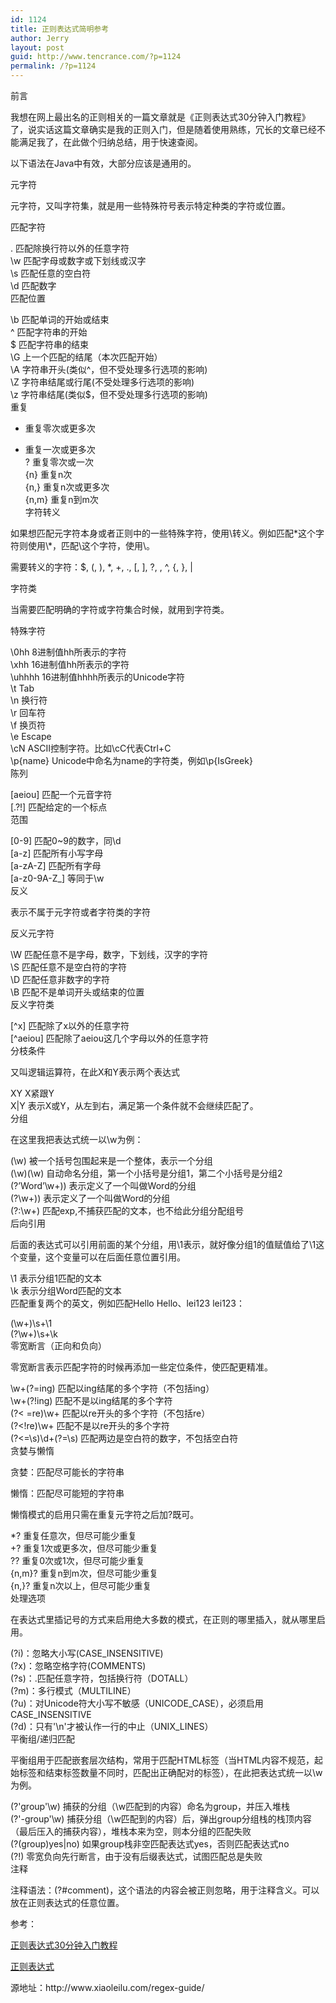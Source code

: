 ```yaml
---
id: 1124
title: 正则表达式简明参考
author: Jerry
layout: post
guid: http://www.tencrance.com/?p=1124
permalink: /?p=1124
---
```

前言

我想在网上最出名的正则相关的一篇文章就是《正则表达式30分钟入门教程》了，说实话这篇文章确实是我的正则入门，但是随着使用熟练，冗长的文章已经不能满足我了，在此做个归纳总结，用于快速查阅。

以下语法在Java中有效，大部分应该是通用的。

元字符

元字符，又叫字符集，就是用一些特殊符号表示特定种类的字符或位置。

匹配字符

. 匹配除换行符以外的任意字符  
\w 匹配字母或数字或下划线或汉字  
\s 匹配任意的空白符  
\d 匹配数字  
匹配位置

\b 匹配单词的开始或结束  
^ 匹配字符串的开始  
$ 匹配字符串的结束  
\G 上一个匹配的结尾（本次匹配开始）  
\A 字符串开头(类似^，但不受处理多行选项的影响)  
\Z 字符串结尾或行尾(不受处理多行选项的影响)  
\z 字符串结尾(类似$，但不受处理多行选项的影响)  
重复

* 重复零次或更多次  
+ 重复一次或更多次  
? 重复零次或一次  
{n} 重复n次  
{n,} 重复n次或更多次  
{n,m} 重复n到m次  
字符转义

如果想匹配元字符本身或者正则中的一些特殊字符，使用\转义。例如匹配\*这个字符则使用\\*，匹配\这个字符，使用\\。

需要转义的字符：$, (, ), *, +, ., [, ], ?, \, ^, {, }, |

字符类

当需要匹配明确的字符或字符集合时候，就用到字符类。

特殊字符

\0hh 8进制值hh所表示的字符  
\xhh 16进制值hh所表示的字符  
\uhhhh 16进制值hhhh所表示的Unicode字符  
\t Tab  
\n 换行符  
\r 回车符  
\f 换页符  
\e Escape  
\cN ASCII控制字符。比如\cC代表Ctrl+C  
\p{name} Unicode中命名为name的字符类，例如\p{IsGreek}  
陈列

[aeiou] 匹配一个元音字符  
[.?!] 匹配给定的一个标点  
范围

[0-9] 匹配0~9的数字，同\d  
[a-z] 匹配所有小写字母  
[a-zA-Z] 匹配所有字母  
[a-z0-9A-Z_] 等同于\w  
反义

表示不属于元字符或者字符类的字符

反义元字符

\W 匹配任意不是字母，数字，下划线，汉字的字符  
\S 匹配任意不是空白符的字符  
\D 匹配任意非数字的字符  
\B 匹配不是单词开头或结束的位置  
反义字符类

[^x] 匹配除了x以外的任意字符  
[^aeiou] 匹配除了aeiou这几个字母以外的任意字符  
分枝条件

又叫逻辑运算符，在此X和Y表示两个表达式

XY X紧跟Y  
X|Y 表示X或Y，从左到右，满足第一个条件就不会继续匹配了。  
分组

在这里我把表达式统一以\w为例：

(\w) 被一个括号包围起来是一个整体，表示一个分组  
(\w)(\w) 自动命名分组，第一个小括号是分组1，第二个小括号是分组2  
(?&#8217;Word&#8217;\w+)) 表示定义了一个叫做Word的分组  
(?<word>\w+)) 表示定义了一个叫做Word的分组  
(?:\w+) 匹配exp,不捕获匹配的文本，也不给此分组分配组号  
后向引用

后面的表达式可以引用前面的某个分组，用\1表示，就好像分组1的值赋值给了\1这个变量，这个变量可以在后面任意位置引用。

\1 表示分组1匹配的文本  
\k</word><word> 表示分组Word匹配的文本  
匹配重复两个的英文，例如匹配Hello Hello、lei123 lei123：

(\w+)\s+\1  
(?</word><word>\w+)\s+\k</word><word>  
零宽断言（正向和负向）

零宽断言表示匹配字符的时候再添加一些定位条件，使匹配更精准。

\w+(?=ing) 匹配以ing结尾的多个字符（不包括ing）  
\w+(?!ing) 匹配不是以ing结尾的多个字符  
(?< =re)\w+ 匹配以re开头的多个字符（不包括re）  
(?<!re)\w+ 匹配不是以re开头的多个字符  
(?<=\s)\d+(?=\s) 匹配两边是空白符的数字，不包括空白符  
贪婪与懒惰

贪婪：匹配尽可能长的字符串

懒惰：匹配尽可能短的字符串

懒惰模式的启用只需在重复元字符之后加?既可。

*? 重复任意次，但尽可能少重复  
+? 重复1次或更多次，但尽可能少重复  
?? 重复0次或1次，但尽可能少重复  
{n,m}? 重复n到m次，但尽可能少重复  
{n,}? 重复n次以上，但尽可能少重复  
处理选项

在表达式里插记号的方式来启用绝大多数的模式，在正则的哪里插入，就从哪里启用。

(?i)：忽略大小写(CASE_INSENSITIVE)  
(?x)：忽略空格字符(COMMENTS)  
(?s)：.匹配任意字符，包括换行符（DOTALL）  
(?m)：多行模式（MULTILINE）  
(?u)：对Unicode符大小写不敏感（UNICODE\_CASE），必须启用CASE\_INSENSITIVE  
(?d)：只有'\n'才被认作一行的中止（UNIX_LINES）  
平衡组/递归匹配

平衡组用于匹配嵌套层次结构，常用于匹配HTML标签（当HTML内容不规范，起始标签和结束标签数量不同时，匹配出正确配对的标签），在此把表达式统一以\w为例。

(?'group'\w) 捕获的分组（\w匹配到的内容）命名为group，并压入堆栈  
(?'-group'\w) 捕获分组（\w匹配到的内容）后，弹出group分组栈的栈顶内容（最后压入的捕获内容），堆栈本来为空，则本分组的匹配失败  
(?(group)yes|no) 如果group栈非空匹配表达式yes，否则匹配表达式no  
(?!) 零宽负向先行断言，由于没有后缀表达式，试图匹配总是失败  
注释

注释语法：(?#comment)，这个语法的内容会被正则忽略，用于注释含义。可以放在正则表达式的任意位置。

参考：

<a href="http://www.jb51.net/tools/zhengze.html" target="_blank">正则表达式30分钟入门教程</p> 

<p>
  <a href="http://www.java3z.com/cwbwebhome/article/article2/2311.html?id=877" target="_blank">正则表达式</a></word>
</p>

<p>
  源地址：http://www.xiaoleilu.com/regex-guide/
</p>